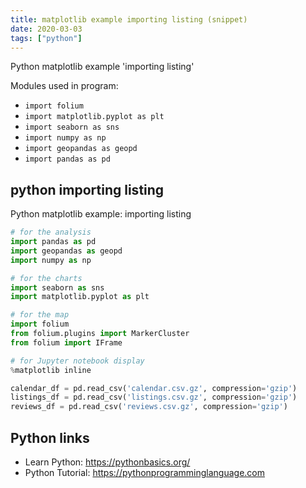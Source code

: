 ```yaml
---
title: matplotlib example importing listing (snippet)
date: 2020-03-03
tags: ["python"]
---
```

Python matplotlib example 'importing listing'


Modules used in program: 
* `import folium`
* `import matplotlib.pyplot as plt`
* `import seaborn as sns`
* `import numpy as np`
* `import geopandas as geopd`
* `import pandas as pd`

## python importing listing

Python matplotlib example: importing listing

```python
# for the analysis
import pandas as pd
import geopandas as geopd
import numpy as np

# for the charts
import seaborn as sns
import matplotlib.pyplot as plt

# for the map
import folium
from folium.plugins import MarkerCluster
from folium import IFrame

# for Jupyter notebook display
%matplotlib inline

calendar_df = pd.read_csv('calendar.csv.gz', compression='gzip')
listings_df = pd.read_csv('listings.csv.gz', compression='gzip')
reviews_df = pd.read_csv('reviews.csv.gz', compression='gzip')

```

## Python links

- Learn Python: https://pythonbasics.org/
- Python Tutorial: https://pythonprogramminglanguage.com
